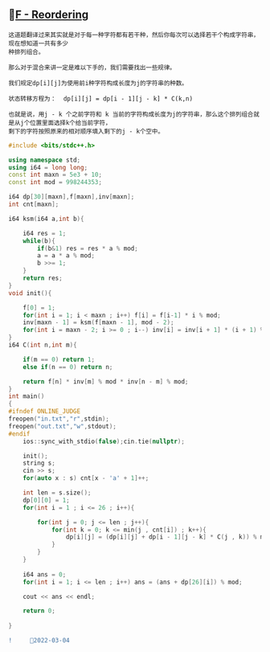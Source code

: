 ##  👟[F - Reordering ](https://atcoder.jp/contests/abc234/tasks/abc234_f?lang=en)

    这道题翻译过来其实就是对于每一种字符都有若干种，然后你每次可以选择若干个构成字符串，现在想知道一共有多少
    种排列组合。
    
    那么对于混合来讲一定是难以下手的，我们需要找出一些规律。
    
    我们规定dp[i][j]为使用前i种字符构成长度为j的字符串的种数。
    
    状态转移方程为：  dp[i][j] = dp[i - 1][j - k] * C(k,n)
    
    也就是说，用j - k 个之前字符和 k 当前的字符构成长度为j的字符串，那么这个排列组合就是从j个位置里面选择k个给当前字符，
    剩下的字符按照原来的相对顺序填入剩下的j - k个空中。
    
```C++
#include <bits/stdc++.h>

using namespace std;
using i64 = long long;
const int maxn = 5e3 + 10;
const int mod = 998244353;

i64 dp[30][maxn],f[maxn],inv[maxn];
int cnt[maxn];

i64 ksm(i64 a,int b){

    i64 res = 1;
    while(b){
        if(b&1) res = res * a % mod;
        a = a * a % mod;
        b >>= 1; 
    }
    return res;
}
void init(){

    f[0] = 1;
    for(int i = 1; i < maxn ; i++) f[i] = f[i-1] * i % mod;
    inv[maxn - 1] = ksm(f[maxn - 1], mod - 2);
    for(int i = maxn - 2; i >= 0 ; i--) inv[i] = inv[i + 1] * (i + 1) % mod;
}
i64 C(int n,int m){

    if(m == 0) return 1;
    else if(n == 0) return n;

    return f[n] * inv[m] % mod * inv[n - m] % mod;
}
int main()
{
#ifndef ONLINE_JUDGE
freopen("in.txt","r",stdin);
freopen("out.txt","w",stdout);
#endif
    ios::sync_with_stdio(false);cin.tie(nullptr);

    init();
    string s;
    cin >> s;
    for(auto x : s) cnt[x - 'a' + 1]++;

    int len = s.size();
    dp[0][0] = 1;
    for(int i = 1 ; i <= 26 ; i++){

        for(int j = 0; j <= len ; j++){
            for(int k = 0; k <= min(j , cnt[i]) ; k++){
                dp[i][j] = (dp[i][j] + dp[i - 1][j - k] * C(j , k)) % mod;
            }
        }
    }
    
    i64 ans = 0;
    for(int i = 1; i <= len ; i++) ans = (ans + dp[26][i]) % mod;

    cout << ans << endl;

    return 0;
    
}
```

```diff
!     🚛2022-03-04
```
